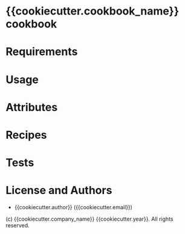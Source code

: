 # {{cookiecutter.cookbook_name}} cookbook

# Requirements

# Usage

# Attributes

# Recipes

# Tests

# License and Authors

* {{cookiecutter.author}} ({{cookiecutter.email}})

(c) {{cookiecutter.company_name}} {{cookiecutter.year}}. All rights reserved.
